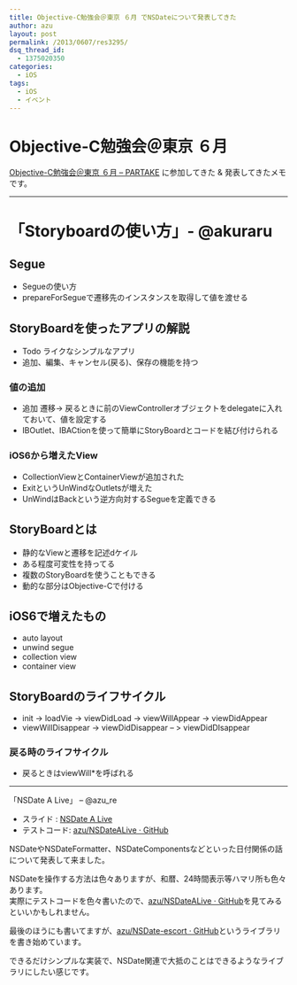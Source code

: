 ```yaml
---
title: Objective-C勉強会＠東京 ６月 でNSDateについて発表してきた
author: azu
layout: post
permalink: /2013/0607/res3295/
dsq_thread_id:
  - 1375020350
categories:
  - iOS
tags:
  - iOS
  - イベント
---
```

# Objective-C勉強会＠東京 ６月

[Objective-C勉強会＠東京 ６月 &#8211; PARTAKE][1] に参加してきた & 発表してきたメモです。

* * *

# 「Storyboardの使い方」- @akuraru　

## Segue

*   Segueの使い方
*   prepareForSegueで遷移先のインスタンスを取得して値を渡せる

## StoryBoardを使ったアプリの解説

*   Todo ライクなシンプルなアプリ
*   追加、編集、キャンセル(戻る)、保存の機能を持つ

### 値の追加

*   追加 遷移-> 戻るときに前のViewControllerオブジェクトをdelegateに入れておいて、値を設定する
*   IBOutlet、IBACtionを使って簡単にStoryBoardとコードを結び付けられる

### iOS6から増えたView

*   CollectionViewとContainerViewが追加された
*   ExitというUnWindなOutletsが増えた
*   UnWindはBackという逆方向対するSegueを定義できる

## StoryBoardとは

*   静的なViewと遷移を記述dケイル
*   ある程度可変性を持ってる
*   複数のStoryBoardを使うこともできる
*   動的な部分はObjective-Cで付ける

## iOS6で増えたもの

*   auto layout
*   unwind segue
*   collection view
*   container view

## StoryBoardのライフサイクル

*   init -> loadVie -> viewDidLoad -> viewWillAppear -> viewDidAppear
*   viewWillDisappear -> viewDidDisappear &#8211; > viewDidDIsappear

### 戻る時のライフサイクル

*   戻るときはviewWill*を呼ばれる

* * *

「NSDate A Live」 &#8211; @azu_re

*   スライド : [NSDate A Live][2]
*   テストコード: [azu/NSDateALive · GitHub][3]

NSDateやNSDateFormatter、NSDateComponentsなどといった日付関係の話について発表して来ました。

NSDateを操作する方法は色々ありますが、和暦、24時間表示等ハマリ所も色々あります。  
実際にテストコードを色々書いたので、[azu/NSDateALive · GitHub][3]を見てみるといいかもしれません。

最後のほうにも書いてますが、[azu/NSDate-escort · GitHub][4]というライブラリを書き始めています。

できるだけシンプルな実装で、NSDate関連で大抵のことはできるようなライブラリにしたい感じです。

 [1]: http://partake.in/events/54f3c547-5ffa-4fd4-8de6-d95788cb3915 "Objective-C勉強会＠東京 ６月 - PARTAKE"
 [2]: https://azu.github.io//slide/OCStudy/2013_June/nsdate_a_live.html#/ "NSDate A Live"
 [3]: https://github.com/azu/NSDateALive "azu/NSDateALive · GitHub"
 [4]: https://github.com/azu/NSDate-escort "azu/NSDate-escort · GitHub"
